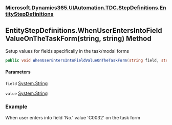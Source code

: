 ### [Microsoft.Dynamics365.UIAutomation.TDC.StepDefinitions](Microsoft.Dynamics365.UIAutomation.TDC.StepDefinitions.md 'Microsoft.Dynamics365.UIAutomation.TDC.StepDefinitions').[EntityStepDefinitions](EntityStepDefinitions.md 'Microsoft.Dynamics365.UIAutomation.TDC.StepDefinitions.EntityStepDefinitions')

## EntityStepDefinitions.WhenUserEntersIntoFieldValueOnTheTaskForm(string, string) Method

Setup values for fields specifically in the task/modal forms

```csharp
public void WhenUserEntersIntoFieldValueOnTheTaskForm(string field, string value);
```
#### Parameters

<a name='Microsoft.Dynamics365.UIAutomation.TDC.StepDefinitions.EntityStepDefinitions.WhenUserEntersIntoFieldValueOnTheTaskForm(string,string).field'></a>

`field` [System.String](https://docs.microsoft.com/en-us/dotnet/api/System.String 'System.String')

<a name='Microsoft.Dynamics365.UIAutomation.TDC.StepDefinitions.EntityStepDefinitions.WhenUserEntersIntoFieldValueOnTheTaskForm(string,string).value'></a>

`value` [System.String](https://docs.microsoft.com/en-us/dotnet/api/System.String 'System.String')

### Example
When user enters into field 'No.' value 'C0032' on the task form